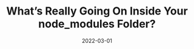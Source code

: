 ---
date: 2022-03-01
permalink: false
publisher: socketsecurity
tags:
  - nodejs
  - packages
  - dependencies
target_url: https://socket.dev/blog/inside-node-modules
title: What’s Really Going On Inside Your node_modules Folder?
---